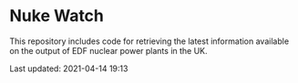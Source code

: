 # Nuke Watch

This repository includes code for retrieving the latest information available on the output of EDF nuclear power plants in the UK.

Last updated: 2021-04-14 19:13